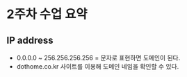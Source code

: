 # 2주차 수업 요약

## IP address
  - 0.0.0.0 ~ 256.256.256.256 = 문자로 표현하면 도메인이 된다.
  - dothome.co.kr 사이트를 이용해 도메인 네임을 확인할 수 있다.
